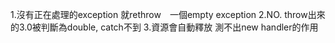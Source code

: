 1.沒有正在處理的exception  就rethrow　一個empty exception
2.NO.  throw出來的3.0被判斷為double, catch不到
3.資源會自動釋放  測不出new handler的作用
